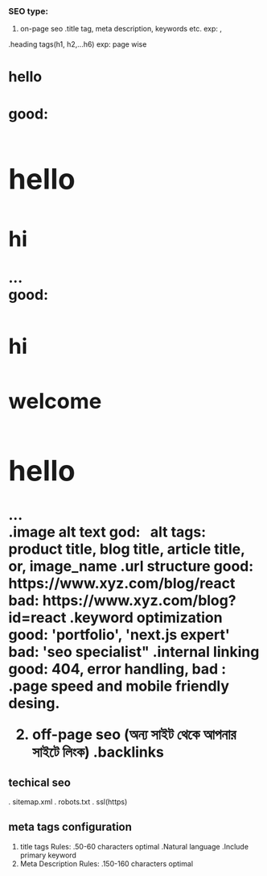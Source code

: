 ### SEO type:

1. on-page seo
   .title tag, meta description, keywords etc.
   exp: <title>xyz</title>, <meta type>

.heading tags(h1, h2,...h6)
exp: page wise <h1>hello<h1>
good: <main>

<div>
<h1>hello</h1>
<h2>hi</h2>
...
</div>
</main>
good: <main>
<div>
<h2>hi</h2>
<h2>welcome</h2>
<h1>hello</h1>
...
</div>
</main>
.image alt text 
god: <img src alt="" />
<Image src, height, width alt="" />
alt tags: product title, blog title, article title, or, image_name
.url structure
good: https://www.xyz.com/blog/react 
bad: https://www.xyz.com/blog?id=react
.keyword optimization
good: 'portfolio', 'next.js expert' 
bad: 'seo specialist"
.internal linking
good: 404, error handling, <Link herf="/blog">
bad :<Link href="#">
.page speed and mobile friendly desing.

2. off-page seo (অন্য সাইট থেকে আপনার সাইটে লিংক)
   .backlinks

## techical seo

. sitemap.xml
. robots.txt
. ssl(https)

## meta tags configuration

1. title tags
   Rules: .50-60 characters optimal
   .Natural language
   .Include primary keyword
2. Meta Description
   Rules:
   .150-160 characters optimal
